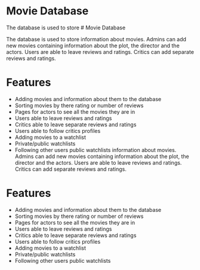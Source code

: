 # Movie Database

The database is used to store # Movie Database

The database is used to store information about movies. Admins can add new movies containing information about the plot, the director and the actors. Users are able to leave reviews and ratings. Critics can add separate reviews and ratings.

# Features

- Adding movies and information about them to the database
- Sorting movies by there rating or number of reviews
- Pages for actors to see all the movies they are in
- Users able to leave reviews and ratings
- Critics able to leave separate reviews and ratings
- Users able to follow critics profiles
- Adding movies to a watchlist
- Private/public watchlists
- Following other users public watchlists
information about movies. Admins can add new movies containing information about the plot, the director and the actors. Users are able to leave reviews and ratings. Critics can add separate reviews and ratings.

# Features

- Adding movies and information about them to the database
- Sorting movies by there rating or number of reviews
- Pages for actors to see all the movies they are in
- Users able to leave reviews and ratings
- Critics able to leave separate reviews and ratings
- Users able to follow critics profiles
- Adding movies to a watchlist
- Private/public watchlists
- Following other users public watchlists
